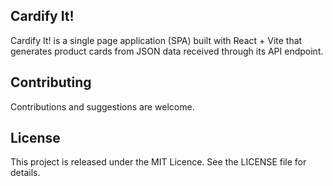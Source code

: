 ## Cardify It! 

Cardify It! is a single page application (SPA) built with React + Vite that generates product cards from JSON data received through its API endpoint.

## Contributing

Contributions and suggestions are welcome.

## License

This project is released under the MIT Licence. See the LICENSE file for details.
